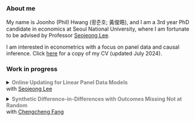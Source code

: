 ### About me

My name is Joonho (Phil) Hwang (황준호; 黃俊晧), and I am a 3rd year PhD candidate in economics at Seoul National University, where I am fortunate to be advised by Professor [Seojeong Lee](https://sites.google.com/site/misspecifiedjay/). 

I am interested in econometrics with a focus on panel data and causal inference. Click [here](https://drive.google.com/file/d/1F2MNl0x-sx6mEXO6qWHMkm_qHsF5i1us/view?usp=sharing) for a copy of my CV (updated July 2024).

### Work in progress

<details>
<summary markdown='span'>
  <span style="font-weight: bold; color: gray;">
    Online Updating for Linear Panel Data Models
  </span>
  <br> with <a href="https://sites.google.com/site/misspecifiedjay/">Seojeong Lee</a><br /> 
</summary>

<span style="font-size: 95%; margin-top: 20px; display: block; text-align: justify;">
  <em>Abstract</em>: In this article, we address online estimation methods for widely used linear fixed effects models in panel data. Online estimation involves estimation procedures where data arrives sequentially, without requiring access to the historical dataset. Given the potential size of the dataset or data confidentiality constraints, researchers may be unable to store and access the entire dataset locally. We propose a memory-efficient online updating procedure for fixed effects estimators in panel data. Since panel data includes two dimensions, expansion may occur in either: (1) new individuals with time observations or (2) new time periods for an existing individual. For each scenario, we demonstrate how to estimate regression coefficients and variance while ensuring memory efficiency.
</span>

</details>

<div style="margin: 10px 0;"></div> <!-- 간격 조정 -->

<details>
<summary markdown='span'>
  <span style="font-weight: bold; color: gray;">
    Synthetic Difference-in-Differences with Outcomes Missing Not at Random
  </span>
  <br> with <a href="https://www.econ.uni-bonn.de/en/department/doctoral-students/chencheng-fang">Chengcheng Fang</a><br /> 
</summary>

<span style="font-size: 95%; margin-top: 20px; display: block; text-align: justify;">
  <em>Abstract</em>: TBD
</span>

</details>
